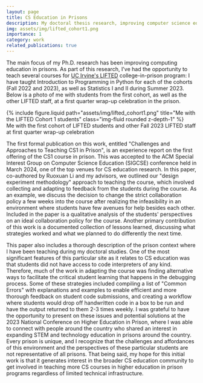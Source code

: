 ```yaml
---
layout: page
title: CS Education in Prisons
description: My doctoral thesis research, improving computer science education for incarcerated college students
img: assets/img/lifted_cohort1.png
importance: 1
category: work
related_publications: true
---
```


The main focus of my Ph.D. research has been improving computing education in prisons. As part of this research, I've had the opportunity to teach several courses for [UC Irvine's LIFTED](https://lifted.uci.edu/) college-in-prison program: I have taught Introduction to Programming in Python for each of the cohorts (Fall 2022 and 2023), as well as Statistics I and II during Summer 2023. Below is a photo of me with students from the first cohort, as well as the other LIFTED staff, at a first quarter wrap-up celebration in the prison.

<div class="row">
    <div class="col-sm mt-3 mt-md-0">
        {% include figure.liquid path="assets/img/lifted_cohort1.png" title="Me with the LIFTED Cohort 1 students" class="img-fluid rounded z-depth-1" %}
    </div>
</div>
<div class="caption">
    Me with the first cohort of LIFTED students and other Fall 2023 LIFTED staff at first quarter wrap-up celebration
</div>

The first formal publication on this work, entitled "Challenges and Approaches to Teaching CS1 in Prison", is an experience report on the first offering of the CS1 course in prison. This was accepted to the ACM Special Interest Group on Computer Science Education (SIGCSE) conference held in March 2024, one of the top venues for CS education research. In this paper, co-authored by Ruoxuan Li and my advisors, we outlined our "design experiment methodology" approach to teaching the course, which involved collecting and adapting to feedback from the students during the course. As an example, we discuss the decision to change the strict collaboration policy a few weeks into the course after realizing the infeasibility in an environment where students have few avenues for help besides each other. Included in the paper is a qualitative analysis of the students' perspectives on an ideal collaboration policy for the course. Another primary contribution of this work is a documented collection of lessons learned, discussing what strategies worked and what we planned to do differently the next time. 

This paper also includes a thorough description of the prison context where I have been teaching during my doctoral studies. One of the most significant features of this particular site as it relates to CS education was that students did not have access to code interpreters of any kind. Therefore, much of the work in adapting the course was finding alternative ways to facilitate the critical student learning that happens in the debugging process. Some of these strategies included compiling a list of "Common Errors" with explanations and examples to enable efficient and more thorough feedback on student code submissions, and creating a workflow where students would drop off handwritten code in a box to be run and have the output returned to them 2-3 times weekly. I was grateful to have the opportunity to present on these issues and potential solutions at the 2023 National Conference on Higher Education in Prison, where I was able to connect with people around the country who shared an interest in expanding STEM and technology education in prisons around the country. Every prison is unique, and I recognize that the challenges and affordances of this environment and the perspectives of these particular students are not representative of all prisons. That being said, my hope for this initial work is that it generates interest in the broader CS education community to get involved in teaching more CS courses in higher education in prison programs regardless of limited technical infrastructure.